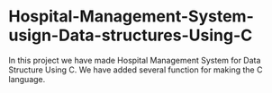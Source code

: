 # Hospital-Management-System-usign-Data-structures-Using-C
In this project we have made Hospital Management System for Data Structure Using C. We have added several function for making the C language.
